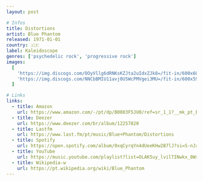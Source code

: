 ```yaml
---
layout: post

# Infos
title: Distortions
artist: Blue Phantom
released: 1971-01-01
country: 🇮🇹
label: Kaleidoscope
genres: ['psychedelic rock', 'progressive rock']
images:
  [
    'https://img.discogs.com/OOyVllg6dRNKsKZJta2uIdxZJk8=/fit-in/600x600/filters:strip_icc():format(jpeg):mode_rgb():quality(90)/discogs-images/R-1718480-1420059078-9183.jpeg.jpg',
    'https://img.discogs.com/NNCbBMIU11avj0U5WcPMVgei3MU=/fit-in/600x595/filters:strip_icc():format(jpeg):mode_rgb():quality(90)/discogs-images/R-1718480-1420059098-4038.jpeg.jpg',
  ]

# Links
links:
  - title: Amazon
    url: https://www.amazon.com/-/pt/dp/B0083F5JU0/ref=sr_1_1?__mk_pt_BR=%C3%85M%C3%85%C5%BD%C3%95%C3%91&crid=FXX01M1B9QA1&dchild=1&keywords=blue+phantom+distortions&qid=1614654991&sprefix=blue+phantom+dist%2Caps%2C300&sr=8-1&tag=kvnol08-20
  - title: Deezer
    url: https://www.deezer.com/br/album/12257820
  - title: Lastfm
    url: https://www.last.fm/pt/music/Blue+Phantom/Distortions
  - title: Spotify
    url: https://open.spotify.com/album/0xqCyrqYn4dUeeKHw2B7lJ?si=S-nJxfCmS86sV6LflNhN2w
  - title: YouTube
    url: https://music.youtube.com/playlist?list=OLAK5uy_lvilTINwkx_8WspvqkcW1bgi0utzAlcYQ
  - title: Wikipedia-w
    url: https://pt.wikipedia.org/wiki/Blue_Phantom
---
```


